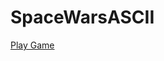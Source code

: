 # SpaceWarsASCII

<a href="https://rav2408.github.io/SpaceWarsASCII/" target="_blank">Play Game</a>
